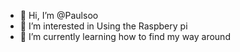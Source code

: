 - 👋 Hi, I’m @Paulsoo
- 👀 I’m interested in Using the Raspbery pi 
- 🌱 I’m currently learning how to find my way around


<!---
Paulsoo/Paulsoo is a ✨ special ✨ repository because its `README.md` (this file) appears on your GitHub profile.
You can click the Preview link to take a look at your changes.
--->
